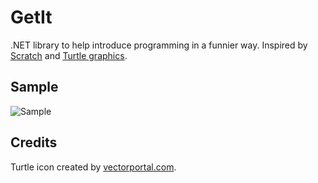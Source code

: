 # GetIt
.NET library to help introduce programming in a funnier way. Inspired by [Scratch](https://scratch.mit.edu/) and [Turtle graphics](https://en.wikipedia.org/wiki/Turtle_graphics).

## Sample
![Sample](docs/sample.gif)

## Credits
Turtle icon created by [vectorportal.com](https://www.vectorportal.com).
